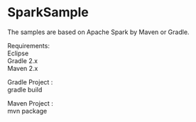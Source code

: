 # SparkSample
The samples are based on Apache Spark by Maven or Gradle.
<p>
Requirements:       <br>
              Eclipse      <br>
              Gradle 2.x   <br>
              Maven 2.x    <br>
<p>
Gradle Project :  <br>
                gradle build <br>
<p>
Maven Project :  <br>
                mvn package  <br>
